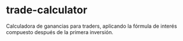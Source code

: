 # trade-calculator
Calculadora de ganancias para traders, aplicando la fórmula de interés compuesto después de la primera inversión.
